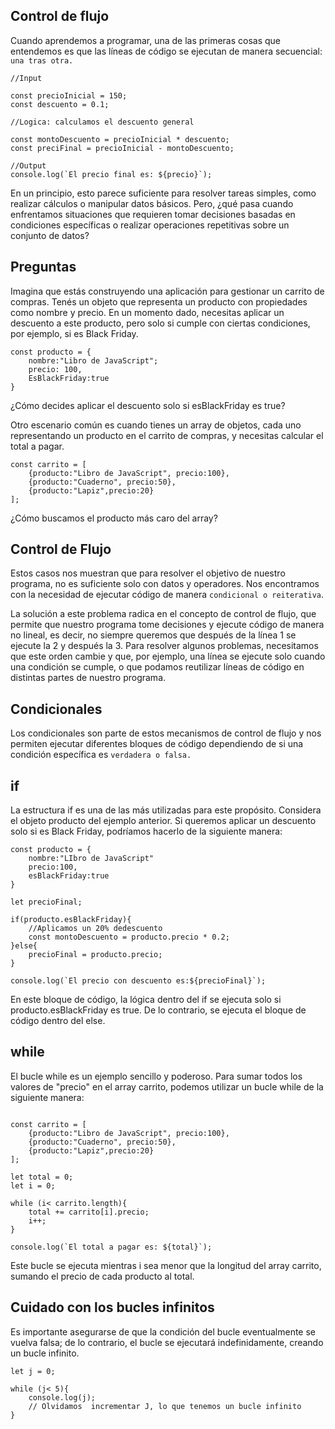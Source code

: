 ## Control de flujo  

Cuando aprendemos a programar, una de las primeras cosas que entendemos es que las líneas de código se ejecutan de manera secuencial: `una tras otra.`

~~~
//Input

const precioInicial = 150;
const descuento = 0.1;

//Logica: calculamos el descuento general

const montoDescuento = precioInicial * descuento;
const preciFinal = precioInicial - montoDescuento;

//Output
console.log(`El precio final es: ${precio}`);

~~~
En un principio, esto parece suficiente para resolver tareas simples, como realizar cálculos o manipular datos básicos. Pero, ¿qué pasa cuando enfrentamos situaciones que requieren tomar decisiones basadas en condiciones específicas o realizar operaciones repetitivas sobre un conjunto de datos?

## Preguntas

Imagina que estás construyendo una aplicación para gestionar un carrito de compras. Tenés un objeto que representa un producto con propiedades como nombre y precio. En un momento dado, necesitas aplicar un descuento a este producto, pero solo si cumple con ciertas condiciones, por ejemplo, si es Black Friday.

~~~
const producto = { 
    nombre:"Libro de JavaScript";
    precio: 100,
    EsBlackFriday:true
}
~~~
¿Cómo decides aplicar el descuento solo si esBlackFriday es true?

Otro escenario común es cuando tienes un array de objetos, cada uno representando un producto en el carrito de compras, y necesitas calcular el total a pagar.

~~~
const carrito = [
    {producto:"Libro de JavaScript", precio:100},
    {producto:"Cuaderno", precio:50},
    {producto:"Lapiz",precio:20}
];
~~~
¿Cómo buscamos el producto más caro del array?

## Control de Flujo

Estos casos nos muestran que para resolver el objetivo de nuestro programa, no es suficiente solo con datos y operadores. Nos encontramos con la necesidad de ejecutar código de manera `condicional o reiterativa`.

La solución a este problema radica en el concepto de control de flujo, que permite que nuestro programa tome decisiones y ejecute código de manera no lineal, es decir, no siempre queremos que después de la línea 1 se ejecute la 2 y después la 3. Para resolver algunos problemas, necesitamos que este orden cambie y que, por ejemplo, una línea se ejecute solo cuando una condición se cumple, o que podamos reutilizar líneas de código en distintas partes de nuestro programa.

## Condicionales

Los condicionales son parte de estos mecanismos de control de flujo y nos permiten ejecutar diferentes bloques de código dependiendo de si una condición específica es `verdadera o falsa.`

## if

La estructura if es una de las más utilizadas para este propósito. Considera el objeto producto del ejemplo anterior. Si queremos aplicar un descuento solo si es Black Friday, podríamos hacerlo de la siguiente manera:

~~~
const producto = {
    nombre:"LIbro de JavaScript"
    precio:100,
    esBlackFriday:true
}

let precioFinal;

if(producto.esBlackFriday){
    //Aplicamos un 20% dedescuento
    const montoDescuento = producto.precio * 0.2;
}else{
    precioFinal = producto.precio;
}

console.log(`El precio con descuento es:${precioFinal}`);

~~~

En este bloque de código, la lógica dentro del if se ejecuta solo si producto.esBlackFriday es true. De lo contrario, se ejecuta el bloque de código dentro del else.

## while

El bucle while es un ejemplo sencillo y poderoso. Para sumar todos los valores de "precio" en el array carrito, podemos utilizar un bucle while de la siguiente manera: 

~~~

const carrito = [
    {producto:"Libro de JavaScript", precio:100},
    {producto:"Cuaderno", precio:50},
    {producto:"Lapiz",precio:20}
];

let total = 0;
let i = 0;

while (i< carrito.length){
    total += carrito[i].precio;
    i++;
}

console.log(`El total a pagar es: ${total}`);

~~~

Este bucle se ejecuta mientras i sea menor que la longitud del array carrito, sumando el precio de cada producto al total.

## Cuidado con los bucles infinitos

Es importante asegurarse de que la condición del bucle eventualmente se vuelva falsa; de lo contrario, el bucle se ejecutará indefinidamente, creando un bucle infinito.

~~~
let j = 0;

while (j< 5){
    console.log(j);
    // Olvidamos  incrementar J, lo que tenemos un bucle infinito
}

~~~ 